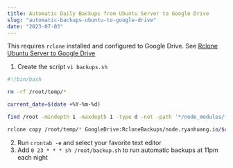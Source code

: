 ```yaml
---
title: Automatic Daily Backups from Ubuntu Server to Google Drive
slug: "automatic-backups-ubuntu-to-google-drive"
date: "2023-07-03"
---
```


This requires `rclone` installed and configured to Google Drive. See [Rclone Ubuntu Server to Google Drive](/rclone-ubuntu-server-to-google-drive)

1. Create the script `vi backups.sh`
```bash
#!/bin/bash

rm -rf /root/temp/*

current_date=$(date +%Y-%m-%d)

find /root -mindepth 1 -maxdepth 1 -type d -not -path '*/node_modules/*' -not -name '.*' -exec sh -c 'zip -r "/root/temp/$(basename {}).zip" "{}" -x "/root/temp"' \;

rclone copy /root/temp/* GoogleDrive:RcloneBackups/node.ryanhuang.io/$current_date
```
2. Run `crontab -e` and select your favorite text editor
3. Add `0 23 * * * sh /root/backup.sh` to run automatic backups at 11pm each night
